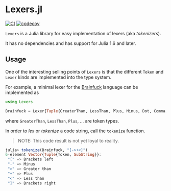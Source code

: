 # Lexers.jl

[![CI](https://github.com/bsc-quantic/Lexers.jl/actions/workflows/CI.yml/badge.svg)](https://github.com/bsc-quantic/Lexers.jl/actions/workflows/CI.yml)
[![codecov](https://codecov.io/gh/bsc-quantic/Lexers.jl/branch/master/graph/badge.svg?token=RRULC0TRV8)](https://codecov.io/gh/bsc-quantic/Lexers.jl)

`Lexers` is a Julia library for easy implementation of lexers (aka _tokenizers_).

It has no dependencies and has support for Julia 1.6 and later.

## Usage

One of the interesting selling points of `Lexers` is that the different `Token` and `Lexer` kinds are implemented into the type system.

For example, a minimal lexer for the [Brainfuck](https://esolangs.org/wiki/Brainfuck) language can be implemented as
```julia
using Lexers

Brainfuck = Lexer{Tuple{GreaterThan, LessThan, Plus, Minus, Dot, Comma, BracketsLeft, BracketsRight}}
```

where `GreaterThan`, `LessThan`, `Plus`, ... are token types.

In order to _lex_ or _tokenize_ a code string, call the `tokenize` function.
> NOTE: This code result is not yet loyal to reality.
```julia
julia> tokenize(Brainfuck, "[->+<]")
6-element Vector{Tuple{Token, SubString}}:
 "[" => Brackets left
 "-" => Minus
 ">" => Greater than
 "+" => Plus
 "<" => Less than
 "]" => Brackets right
```
